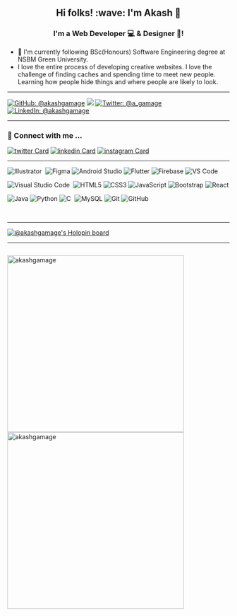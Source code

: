 <!-- ### Hi there 👋

<!--
**akashgamage/akashgamage** is a ✨ _special_ ✨ repository because its `README.md` (this file) appears on your GitHub profile.

Here are some ideas to get you started:

- 🔭 I’m currently working on ...
- 🌱 I’m currently learning ...
- 👯 I’m looking to collaborate on ...
- 🤔 I’m looking for help with ...
- 💬 Ask me about ...
- 📫 How to reach me: ...
- 😄 Pronouns: ...
- ⚡ Fun fact: ...
--> 

<p align="center">

<h2 align=center>Hi folks!  :wave: I'm Akash 👋</h2>

<h3 align="center">
I'm a  Web Developer 💻 &  Designer 🎨!
</h3> 

-  :boy: I'm currently following BSc(Honours) Software Engineering degree at NSBM Green University. 
-  I love the entire process of developing creative websites. I love the challenge of finding caches and spending time to meet new people. 
Learning how people hide things and where people are likely to look.

<!---  :raised_hand: I’m looking to collaborate on open source and commercial projects.
- 📫 How to reach me: bakashgamage.com-->

<hr>


[![GitHub: @akashgamage](https://img.shields.io/github/followers/akashgamage?color=green&logo=github&style=flat-flat)](https://github.com/akashgamage)
![](https://komarev.com/ghpvc/?username=akashgamage&style=flat-flat&color=brightgreen)
[![Twitter: @_a_gamage_](https://img.shields.io/twitter/follow/_a_gamage_?color=blue&label=Follow%20%40_a_gamage_&logo=twitter&logoColor=white&style=flat-flat)](https://twitter.com/_a_gamage_)
[![LinkedIn: @akashgamage](https://img.shields.io/badge/follow-akashgamage-blue?style=flat-flat&logo=Linkedin&logoColor=white&link=https://www.linkedin.com/in/akashgamage/)](https://www.linkedin.com/in/akashgamage/)

<hr>

### 🤝 Connect with me ...


[![twitter Card](https://img.icons8.com/color/50/000000/twitter.png)](https://twitter.com/_a_gamage_)
[![linkedin Card](https://img.icons8.com/color/50/000000/linkedin.png)](https://www.linkedin.com/in/akashgamage/)
[![instagram Card](https://img.icons8.com/fluent/50/000000/instagram-new.png)](https://instagram.com/_a.gamage_?utm_medium=copy_link)<br>

<!-- ### 🔭 I’m currently working on ...
- My projects
- My Graphic Design skill (Adobe Illustrator)
- My CSS skill
- My Java Script skill -->


<!-- ### 🌱 I’m currently learning ...
- Html
- Css
- Java
- Ui/Ux
- My Sql 
- PHP -->

<hr>

![Illustrator](https://img.shields.io/badge/-Illustrator-05122A?style=flat&logo=adobe-illustrator)&nbsp;
<img alt="Figma" src="https://img.shields.io/badge/Figma%20-%23F24E1E.svg?&style=for-the-flat&logo=figma&logoColor=white"/>
![Android Studio](https://img.shields.io/badge/-Android%20Studio-purple?style=flat-flat&logo=android-studio)
![Flutter](https://img.shields.io/badge/-Flutter-02569B?style=flat-flat&logo=flutter)
![Firebase](https://img.shields.io/badge/Firebase-007ACC?style=flat-flat&logo=firebase)
![VS Code](https://img.shields.io/badge/-VS%20Code-007ACC?style=flat-flat&logo=visual-studio-code)

![Visual Studio Code](https://img.shields.io/badge/-Visual%20Studio%20Code-05122A?style=flat&logo=visual-studio-code&logoColor=007ACC)&nbsp;
![HTML5](https://img.shields.io/badge/-HTML5-14354C?style=flat-flat&logo=html5&logoColor=white)
![CSS3](https://img.shields.io/badge/-CSS3-1572B6?style=flat-flat&logo=css3)
![JavaScript](https://img.shields.io/badge/-JavaScript-05122A?style=flat-flat&logo=javascript)
![Bootstrap](https://img.shields.io/badge/-Bootstrap-purple?style=flat-flat&logo=bootstrap)
![React](https://img.shields.io/badge/-React-563D7C?style=flat-flat&logo=react)

![Java](https://img.shields.io/badge/-Java-563D7C?style=flat-flat&logo=java)
<img alt="Python" src="https://img.shields.io/badge/Python%20-%2314354C.svg?&style=for-the-flat&logo=python&logoColor=white"/>
![C](https://img.shields.io/badge/-C-05122A?style=flat&logo=C&logoColor=A8B9CC)&nbsp;
![MySQL](https://img.shields.io/badge/-MySQL-purple?style=flat-flat&logo=mysql&logoColor=white)
![Git](https://img.shields.io/badge/-Git-05122A?style=flat-flat&logo=git)
![GitHub](https://img.shields.io/badge/-GitHub-05122A?style=flat&logo=github)&nbsp;

<!--![Android Studio](https://img.shields.io/badge/-Android%20Studio-green?style=flat-square&logo=android-studio)
![PyCharm](https://img.shields.io/badge/-PyCharm-green?style=flat-square&logo=pycharm)-->
<!--![Google Cloud](https://img.shields.io/badge/Google%20Cloud-black?style=flat-square&logo=google-cloud)
![Amazon AWS](https://img.shields.io/badge/Amazon%20AWS-232F3E?style=flat-square&logo=amazon-aws) 
![Docker](https://img.shields.io/badge/-Docker-black?style=flat-square&logo=docker)-->
<!-- ![MongoDB](https://img.shields.io/badge/-MongoDB-black?style=flat-square&logo=mongodb)  -->
<!--![Flutter](https://img.shields.io/badge/-Flutter-02569B?style=flat-square&logo=flutter)  -->
<!-- ![Firebase](https://img.shields.io/badge/Firebase-007ACC?style=flat-square&logo=firebase) -->
<!--![Python](https://img.shields.io/badge/-Python-8fcfd1?style=flat-square&logo=Python)
![Nodejs](https://img.shields.io/badge/-Nodejs-black?style=flat-square&logo=Node.js) 
-->
<br><hr>

[![@akashgamage's Holopin board](https://holopin.me/akashgamage)](https://holopin.io/@akashgamage)

<hr>

<!-- ![Top Langs](https://github-readme-stats.vercel.app/api/top-langs/?username=akashgamage&layout=compact&theme=dark) -->
<p style="float:left;"><img  src="https://github-readme-stats.vercel.app/api?username=akashgamage&show_icons=true&locale=en" alt="akashgamage" width="400px"/>
<img  src="https://github-readme-streak-stats.herokuapp.com/?user=akashgamage&" alt="akashgamage" width="400px"/></p>

<!-- <hr>

## snake-eating contribution graph 🐍
![snake gif](https://github.com/jisdulanjana/jisdulanjana/blob/output/github-contribution-grid-snake.svg) -->



